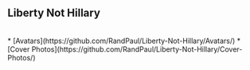 ## Liberty Not Hillary
<br>
* [Avatars](https://github.com/RandPaul/Liberty-Not-Hillary/Avatars/)
* [Cover Photos](https://github.com/RandPaul/Liberty-Not-Hillary/Cover-Photos/)

